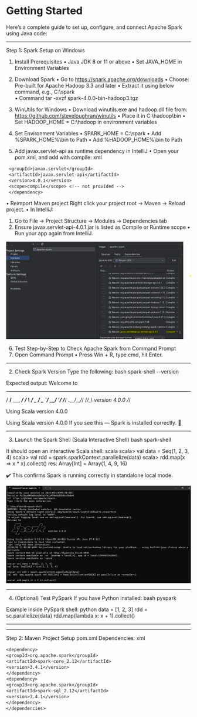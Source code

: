 # Getting Started


Here’s a complete guide to set up, configure, and connect Apache Spark using Java code:
________________________________________
Step 1: Spark Setup on Windows
1. Install Prerequisites
   •	Java JDK 8 or 11 or above
   •	Set JAVA_HOME in Environment Variables
2. Download Spark
   •	Go to https://spark.apache.org/downloads
   •	Choose: Pre-built for Apache Hadoop 3.3 and later
   •	Extract it using below command, e.g., C:\spark  
   •	Command     tar -xvzf spark-4.0.0-bin-hadoop3.tgz
3. WinUtils for Windows
   •	Download winutils.exe and hadoop.dll file from: https://github.com/steveloughran/winutils
   •	Place it in C:\hadoop\bin
   •	Set HADOOP_HOME = C:\hadoop in environment variables
4. Set Environment Variables
   •	SPARK_HOME = C:\spark
   •	Add %SPARK_HOME%\bin to Path
   •	Add %HADOOP_HOME%\bin to Path

5. Add javax.servlet-api as runtime dependency in IntelliJ
   •	Open your pom.xml, and add with <scope>compile</scope>:
   xml
  ```<dependency>
   <groupId>javax.servlet</groupId>
   <artifactId>javax.servlet-api</artifactId>
   <version>4.0.1</version>
   <scope>compile</scope> <!-- not provided -->
   </dependency>
   ```


•	Reimport Maven project
Right click your project root → Maven → Reload project.
•	In IntelliJ:
1.	Go to File → Project Structure → Modules → Dependencies tab
2.	Ensure javax.servlet-api-4.0.1.jar is listed as Compile or Runtime scope
      •	Run your app again from IntelliJ.

![img.png](img.png)


6. Test
   Step-by-Step to Check Apache Spark from Command Prompt
1. Open Command Prompt
   •	Press Win + R, type cmd, hit Enter.
________________________________________
2. Check Spark Version
   Type the following:
   bash
   spark-shell --version

Expected output:
Welcome to
____              __
/ __/__  ___ _____/ /__
_\ \/ _ \/ _ `/ __/  '_/
/___/ .__/\_,_/_/ /_/\_\   version 4.0.0
/_/

Using Scala version 4.0.0

Using Scala version 4.0.0
If you see this — Spark is installed correctly. 🚀
________________________________________
3. Launch the Spark Shell (Scala Interactive Shell)
   bash
   spark-shell

It should open an interactive Scala shell:
scala
scala> val data = Seq(1, 2, 3, 4)
scala> val rdd = spark.sparkContext.parallelize(data)
scala> rdd.map(x => x * x).collect()
res: Array[Int] = Array(1, 4, 9, 16)

✔️ This confirms Spark is running correctly in standalone local mode.

![img_1.png](img_1.png)


________________________________________
4. (Optional) Test PySpark
   If you have Python installed:
   bash
   pyspark

Example inside PySpark shell:
python
data = [1, 2, 3]
rdd = sc.parallelize(data)
rdd.map(lambda x: x + 1).collect()

________________________________________


________________________________________
Step 2: Maven Project Setup
pom.xml Dependencies:
xml

```<dependencies>
<dependency>
<groupId>org.apache.spark</groupId>
<artifactId>spark-core_2.12</artifactId>
<version>3.4.1</version>
</dependency>
<dependency>
<groupId>org.apache.spark</groupId>
<artifactId>spark-sql_2.12</artifactId>
<version>3.4.1</version>
</dependency>
</dependencies>
   ```



